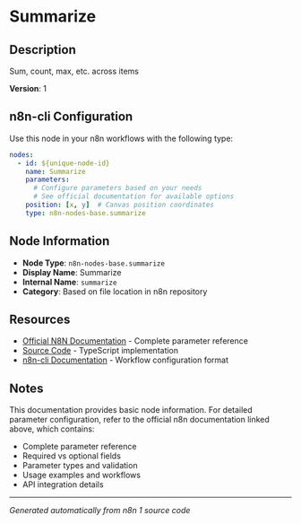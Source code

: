 # Summarize

## Description

Sum, count, max, etc. across items

**Version**: 1

## n8n-cli Configuration

Use this node in your n8n workflows with the following type:

```yaml
nodes:
  - id: ${unique-node-id}
    name: Summarize
    parameters:
      # Configure parameters based on your needs
      # See official documentation for available options
    position: [x, y]  # Canvas position coordinates
    type: n8n-nodes-base.summarize
```

## Node Information

- **Node Type**: `n8n-nodes-base.summarize`
- **Display Name**: Summarize
- **Internal Name**: `summarize`
- **Category**: Based on file location in n8n repository

## Resources

- [Official N8N Documentation](https://docs.n8n.io/integrations/builtin/app-nodes/n8n-nodes-base.summarize/) - Complete parameter reference
- [Source Code](https://github.com/n8n-io/n8n/blob/master/packages/nodes-base/nodes/Transform/Summarize/Summarize.node.ts) - TypeScript implementation
- [n8n-cli Documentation](https://github.com/edenreich/n8n-cli) - Workflow configuration format

## Notes

This documentation provides basic node information. For detailed parameter configuration, 
refer to the official n8n documentation linked above, which contains:

- Complete parameter reference
- Required vs optional fields
- Parameter types and validation
- Usage examples and workflows
- API integration details

---
*Generated automatically from n8n 1 source code*
